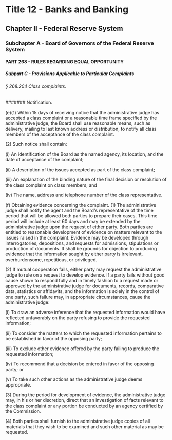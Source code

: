
# Title 12 - Banks and Banking
## Chapter II - Federal Reserve System
### Subchapter A - Board of Governors of the Federal Reserve System
#### PART 268 - RULES REGARDING EQUAL OPPORTUNITY
##### Subpart C - Provisions Applicable to Particular Complaints
###### § 268.204 Class complaints.
####### Notification.

(e)(1) Within 15 days of receiving notice that the administrative judge has accepted a class complaint or a reasonable time frame specified by the administrative judge, the Board shall use reasonable means, such as delivery, mailing to last known address or distribution, to notify all class members of the acceptance of the class complaint.

(2) Such notice shall contain:

(i) An identification of the Board as the named agency, its location, and the date of acceptance of the complaint;

(ii) A description of the issues accepted as part of the class complaint;

(iii) An explanation of the binding nature of the final decision or resolution of the class complaint on class members; and

(iv) The name, address and telephone number of the class representative.

(f) Obtaining evidence concerning the complaint. (1) The administrative judge shall notify the agent and the Board's representative of the time period that will be allowed both parties to prepare their cases. This time period will include at least 60 days and may be extended by the administrative judge upon the request of either party. Both parties are entitled to reasonable development of evidence on matters relevant to the issues raised in the complaint. Evidence may be developed through interrogatories, depositions, and requests for admissions, stipulations or production of documents. It shall be grounds for objection to producing evidence that the information sought by either party is irrelevant, overburdensome, repetitious, or privileged.

(2) If mutual cooperation fails, either party may request the administrative judge to rule on a request to develop evidence. If a party fails without good cause shown to respond fully and in timely fashion to a request made or approved by the administrative judge for documents, records, comparative data, statistics or affidavits, and the information is solely in the control of one party, such failure may, in appropriate circumstances, cause the administrative judge:

(i) To draw an adverse inference that the requested information would have reflected unfavorably on the party refusing to provide the requested information;

(ii) To consider the matters to which the requested information pertains to be established in favor of the opposing party;

(iii) To exclude other evidence offered by the party failing to produce the requested information;

(iv) To recommend that a decision be entered in favor of the opposing party; or

(v) To take such other actions as the administrative judge deems appropriate.

(3) During the period for development of evidence, the administrative judge may, in his or her discretion, direct that an investigation of facts relevant to the class complaint or any portion be conducted by an agency certified by the Commission.

(4) Both parties shall furnish to the administrative judge copies of all materials that they wish to be examined and such other material as may be requested.
